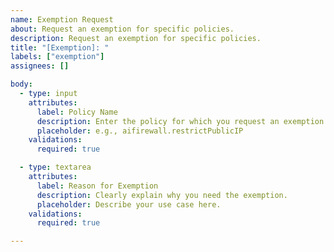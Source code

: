 ```yaml
---
name: Exemption Request
about: Request an exemption for specific policies.
description: Request an exemption for specific policies.
title: "[Exemption]: "
labels: ["exemption"]
assignees: []

body:
  - type: input
    attributes:
      label: Policy Name
      description: Enter the policy for which you request an exemption.
      placeholder: e.g., aifirewall.restrictPublicIP
    validations:
      required: true

  - type: textarea
    attributes:
      label: Reason for Exemption
      description: Clearly explain why you need the exemption.
      placeholder: Describe your use case here.
    validations:
      required: true

---
```



